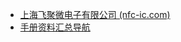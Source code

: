 - [上海飞聚微电子有限公司 (nfc-ic.com)](http://www.nfc-ic.com/)
- [手册资料汇总导航](http://www.nfc-ic.com/rfid_nfc_products?product_category=6)